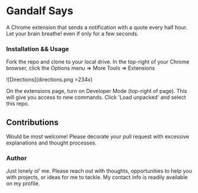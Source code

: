 # Gandalf Says

A Chrome extension that sends a notification with a quote every half hour. 
Let your brain breathe! even if only for a few seconds.

### Installation && Usage

Fork the repo and clone to your local drive. In the top-right of your Chrome browser, click the Options menu => More Tools => Extensions

![Directions](directions.png =234x)

On the extensions page, turn on Developer Mode (top-right of page). This will give you access to new commands.
Click 'Load unpacked' and select this repo.

## Contributions

Would be most welcome! Please decorate your pull request with excessive explanations and thought processes.

### Author

Just lonely ol' me. Please reach out with thoughts, opportunities to help you with projects, or ideas for me to tackle.
My contact info is readily available on my profile.
